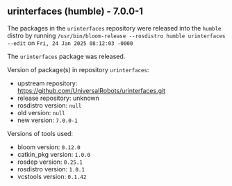 ## urinterfaces (humble) - 7.0.0-1

The packages in the `urinterfaces` repository were released into the `humble` distro by running `/usr/bin/bloom-release --rosdistro humble urinterfaces --edit` on `Fri, 24 Jan 2025 08:12:03 -0000`

The `urinterfaces` package was released.

Version of package(s) in repository `urinterfaces`:

- upstream repository: https://github.com/UniversalRobots/urinterfaces.git
- release repository: unknown
- rosdistro version: `null`
- old version: `null`
- new version: `7.0.0-1`

Versions of tools used:

- bloom version: `0.12.0`
- catkin_pkg version: `1.0.0`
- rosdep version: `0.25.1`
- rosdistro version: `1.0.1`
- vcstools version: `0.1.42`


